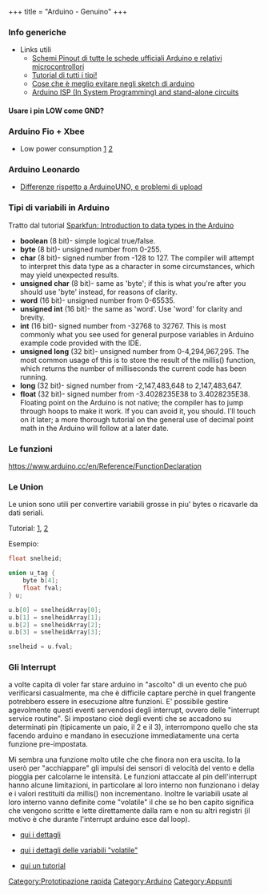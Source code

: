 +++
title = "Arduino - Genuino"
+++

### Info generiche

-   Links utili
    -   [Schemi Pinout di tutte le schede ufficiali Arduino e relativi
        microcontrollori](http://www.robot-italy.com/it/blog/progetti/450)
    -   [Tutorial di tutti i
        tipi!](http://tronixstuff.wordpress.com/tutorials/)
    -   [Cose che è meglio evitare negli sketch di
        arduino](http://miscsolutions.wordpress.com/2011/10/16/five-things-i-never-use-in-arduino-projects/)
    -   [Arduino ISP (In System Programming) and stand-alone
        circuits](http://www.open-electronics.org/arduino-isp-in-system-programming-and-stand-alone-circuits/)

#### Usare i pin LOW come GND?

### Arduino Fio + Xbee

-   Low power consumption
    [1](http://www.semifluid.com/2012/09/07/arduino-fio-low-power-setup/)
    [2](http://www.semifluid.com/2012/09/09/arduino-fio-internal-voltmeter-and-thermometer/)

### Arduino Leonardo

-   [Differenze rispetto a ArduinoUNO, e problemi di
    upload](https://sites.google.com/site/stevalenr/wiki/arduino-generico/arduino-leonardo/differenze-con-la-uno-e-problemi-di-upload)

### Tipi di variabili in Arduino

Tratto dal tutorial [Sparkfun: Introduction to data types in the
Arduino](https://learn.sparkfun.com/tutorials/data-types-in-arduino)

-   **boolean** (8 bit)- simple logical true/false.
-   **byte** (8 bit)- unsigned number from 0-255.
-   **char** (8 bit)- signed number from -128 to 127. The compiler will
    attempt to interpret this data type as a character in some
    circumstances, which may yield unexpected results.
-   **unsigned char** (8 bit)- same as 'byte'; if this is what you're
    after you should use 'byte' instead, for reasons of clarity.
-   **word** (16 bit)- unsigned number from 0-65535.
-   **unsigned int** (16 bit)- the same as 'word'. Use 'word' for
    clarity and brevity.
-   **int** (16 bit)- signed number from -32768 to 32767. This is most
    commonly what you see used for general purpose variables in Arduino
    example code provided with the IDE.
-   **unsigned long** (32 bit)- unsigned number from 0-4,294,967,295.
    The most common usage of this is to store the result of the millis()
    function, which returns the number of milliseconds the current code
    has been running.
-   **long** (32 bit)- signed number from -2,147,483,648 to
    2,147,483,647.
-   **float** (32 bit)- signed number from -3.4028235E38 to
    3.4028235E38. Floating point on the Arduino is not native; the
    compiler has to jump through hoops to make it work. If you can avoid
    it, you should. I'll touch on it later; a more thorough tutorial on
    the general use of decimal point math in the Arduino will follow at
    a later date.

### Le funzioni

<https://www.arduino.cc/en/Reference/FunctionDeclaration>

### Le Union

Le union sono utili per convertire variabili grosse in piu\' bytes o
ricavarle da dati seriali.

Tutorial: [1](http://forum.arduino.cc/index.php?PHPSESSID=qdqli9tdavp0mrv6s92kl8jka6&topic=43222.msg313148#msg313148), [2](http://www.utopiamechanicus.com/article/data-splitting-union-and-struct-c/)

Esempio:

``` {.cpp .numberLines}
float snelheid;

union u_tag {
    byte b[4];
    float fval;
} u;

u.b[0] = snelheidArray[0];
u.b[1] = snelheidArray[1];
u.b[2] = snelheidArray[2];
u.b[3] = snelheidArray[3];

snelheid = u.fval;
```

### Gli Interrupt

a volte capita di voler far stare arduino in \"ascolto\" di un evento
che può verificarsi casualmente, ma che è difficile captare perchè in
quel frangente potrebbero essere in esecuzione altre funzioni. E\'
possibile gestire agevolmente questi eventi servendosi degli interrupt,
ovvero delle \"interrupt service routine\". Si impostano cioè degli
eventi che se accadono su determinati pin (tipicamente un paio, il 2 e
il 3), interrompono quello che sta facendo arduino e mandano in
esecuzione immediatamente una certa funzione pre-impostata.

Mi sembra una funzione molto utile che che finora non era uscita. Io la
userò per \"acchiappare\" gli impulsi dei sensori di velocità del vento
e della pioggia per calcolarne le intensità. Le funzioni attaccate al
pin dell\'interrupt hanno alcune limitazioni, in particolare al loro
interno non funzionano i delay e i valori restituiti da millis() non
incrementano. Inoltre le variabili usate al loro interno vanno definite
come \"volatile\" il che se ho ben capito significa che vengono scritte
e lette direttamente dalla ram e non su altri registri (il motivo è che
durante l\'interrupt arduino esce dal loop).

-   [qui i dettagli](http://arduino.cc/en/Reference/attachInterrupt)

<!-- -->

-   [qui i dettagli delle variabili
    \"volatile\"](http://arduino.cc/en/Reference/Volatile)

<!-- -->

-   [qui un
    tutorial](http://www.maffucci.it/2012/06/11/appunti-su-arduino-interrupts/)

[Category:Prototipazione
rapida](Category:Prototipazione_rapida "wikilink")
[Category:Arduino](Category:Arduino "wikilink")
[Category:Appunti](Category:Appunti "wikilink")
